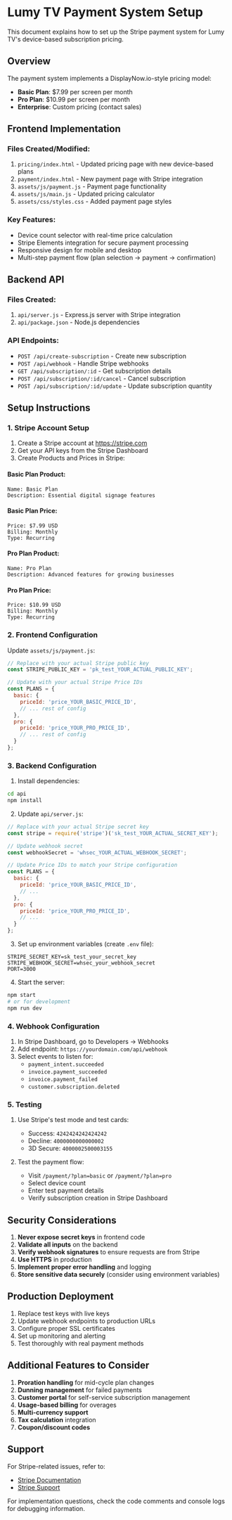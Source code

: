 # Lumy TV Payment System Setup

This document explains how to set up the Stripe payment system for Lumy TV's device-based subscription pricing.

## Overview

The payment system implements a DisplayNow.io-style pricing model:
- **Basic Plan**: $7.99 per screen per month
- **Pro Plan**: $10.99 per screen per month
- **Enterprise**: Custom pricing (contact sales)

## Frontend Implementation

### Files Created/Modified:
1. `pricing/index.html` - Updated pricing page with new device-based plans
2. `payment/index.html` - New payment page with Stripe integration
3. `assets/js/payment.js` - Payment page functionality
4. `assets/js/main.js` - Updated pricing calculator
5. `assets/css/styles.css` - Added payment page styles

### Key Features:
- Device count selector with real-time price calculation
- Stripe Elements integration for secure payment processing
- Responsive design for mobile and desktop
- Multi-step payment flow (plan selection → payment → confirmation)

## Backend API

### Files Created:
1. `api/server.js` - Express.js server with Stripe integration
2. `api/package.json` - Node.js dependencies

### API Endpoints:
- `POST /api/create-subscription` - Create new subscription
- `POST /api/webhook` - Handle Stripe webhooks
- `GET /api/subscription/:id` - Get subscription details
- `POST /api/subscription/:id/cancel` - Cancel subscription
- `POST /api/subscription/:id/update` - Update subscription quantity

## Setup Instructions

### 1. Stripe Account Setup

1. Create a Stripe account at https://stripe.com
2. Get your API keys from the Stripe Dashboard
3. Create Products and Prices in Stripe:

#### Basic Plan Product:
```
Name: Basic Plan
Description: Essential digital signage features
```

#### Basic Plan Price:
```
Price: $7.99 USD
Billing: Monthly
Type: Recurring
```

#### Pro Plan Product:
```
Name: Pro Plan  
Description: Advanced features for growing businesses
```

#### Pro Plan Price:
```
Price: $10.99 USD
Billing: Monthly
Type: Recurring
```

### 2. Frontend Configuration

Update `assets/js/payment.js`:

```javascript
// Replace with your actual Stripe public key
const STRIPE_PUBLIC_KEY = 'pk_test_YOUR_ACTUAL_PUBLIC_KEY';

// Update with your actual Stripe Price IDs
const PLANS = {
  basic: {
    priceId: 'price_YOUR_BASIC_PRICE_ID', 
    // ... rest of config
  },
  pro: {
    priceId: 'price_YOUR_PRO_PRICE_ID',
    // ... rest of config
  }
};
```

### 3. Backend Configuration

1. Install dependencies:
```bash
cd api
npm install
```

2. Update `api/server.js`:
```javascript
// Replace with your actual Stripe secret key
const stripe = require('stripe')('sk_test_YOUR_ACTUAL_SECRET_KEY');

// Update webhook secret
const webhookSecret = 'whsec_YOUR_ACTUAL_WEBHOOK_SECRET';

// Update Price IDs to match your Stripe configuration
const PLANS = {
  basic: {
    priceId: 'price_YOUR_BASIC_PRICE_ID',
    // ...
  },
  pro: {
    priceId: 'price_YOUR_PRO_PRICE_ID', 
    // ...
  }
};
```

3. Set up environment variables (create `.env` file):
```
STRIPE_SECRET_KEY=sk_test_your_secret_key
STRIPE_WEBHOOK_SECRET=whsec_your_webhook_secret
PORT=3000
```

4. Start the server:
```bash
npm start
# or for development
npm run dev
```

### 4. Webhook Configuration

1. In Stripe Dashboard, go to Developers → Webhooks
2. Add endpoint: `https://yourdomain.com/api/webhook`
3. Select events to listen for:
   - `payment_intent.succeeded`
   - `invoice.payment_succeeded`
   - `invoice.payment_failed`
   - `customer.subscription.deleted`

### 5. Testing

1. Use Stripe's test mode and test cards:
   - Success: `4242424242424242`
   - Decline: `4000000000000002`
   - 3D Secure: `4000002500003155`

2. Test the payment flow:
   - Visit `/payment/?plan=basic` or `/payment/?plan=pro`
   - Select device count
   - Enter test payment details
   - Verify subscription creation in Stripe Dashboard

## Security Considerations

1. **Never expose secret keys** in frontend code
2. **Validate all inputs** on the backend
3. **Verify webhook signatures** to ensure requests are from Stripe
4. **Use HTTPS** in production
5. **Implement proper error handling** and logging
6. **Store sensitive data securely** (consider using environment variables)

## Production Deployment

1. Replace test keys with live keys
2. Update webhook endpoints to production URLs
3. Configure proper SSL certificates
4. Set up monitoring and alerting
5. Test thoroughly with real payment methods

## Additional Features to Consider

1. **Proration handling** for mid-cycle plan changes
2. **Dunning management** for failed payments
3. **Customer portal** for self-service subscription management
4. **Usage-based billing** for overages
5. **Multi-currency support**
6. **Tax calculation** integration
7. **Coupon/discount codes**

## Support

For Stripe-related issues, refer to:
- [Stripe Documentation](https://stripe.com/docs)
- [Stripe Support](https://support.stripe.com)

For implementation questions, check the code comments and console logs for debugging information.